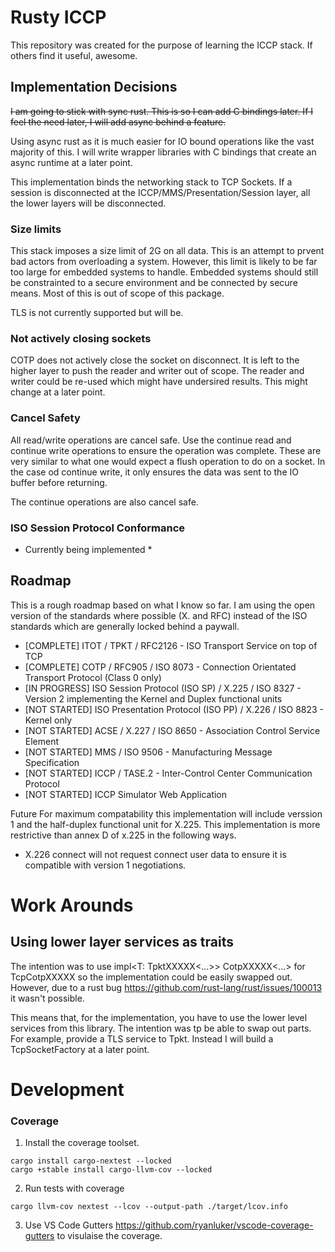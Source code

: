 # Rusty ICCP
This repository was created for the purpose of learning the ICCP stack. If others find it useful, awesome.

## Implementation Decisions
~~I am going to stick with sync rust. This is so I can add C bindings later. If I feel the need later, I will add async behind a feature.~~

Using async rust as it is much easier for IO bound operations like the vast majority of this. I will write wrapper libraries with C bindings that create an async runtime at a later point.

This implementation binds the networking stack to TCP Sockets. If a session is disconnected at the ICCP/MMS/Presentation/Session layer, all the lower layers will be disconnected. 

### Size limits

This stack imposes a size limit of 2G on all data.
This is an attempt to prvent bad actors from overloading a system.
However, this limit is likely to be far too large for embedded systems to handle.
Embedded systems should still be constrainted to a secure environment and be connected by secure means.
Most of this is out of scope of this package.

TLS is not currently supported but will be.

### Not actively closing sockets

COTP does not actively close the socket on disconnect.
It is left to the higher layer to push the reader and writer out of scope.
The reader and writer could be re-used which might have undersired results.
This might change at a later point.

### Cancel Safety

All read/write operations are cancel safe.
Use the continue read and continue write operations to ensure the operation was complete.
These are very similar to what one would expect a flush operation to do on a socket.
In the case od continue write, it only ensures the data was sent to the IO buffer before returning.

The continue operations are also cancel safe.

### ISO Session Protocol Conformance

* Currently being implemented *

## Roadmap
This is a rough roadmap based on what I know so far. I am using the open version of the standards where possible (X. and RFC) instead of the ISO standards which are generally locked behind a paywall.

* [COMPLETE] ITOT / TPKT / RFC2126 - ISO Transport Service on top of TCP
* [COMPLETE] COTP / RFC905 / ISO 8073 - Connection Orientated Transport Protocol (Class 0 only)
* [IN PROGRESS] ISO Session Protocol (ISO SP) / X.225 / ISO 8327 -  Version 2 implementing the Kernel and Duplex functional units
* [NOT STARTED] ISO Presentation Protocol (ISO PP) / X.226 / ISO 8823 - Kernel only
* [NOT STARTED] ACSE / X.227 / ISO 8650 - Association Control Service Element
* [NOT STARTED] MMS / ISO 9506 - Manufacturing Message Specification
* [NOT STARTED] ICCP / TASE.2 - Inter-Control Center Communication Protocol
* [NOT STARTED] ICCP Simulator Web Application

Future
For maximum compatability this implementation will include verssion 1 and the half-duplex functional unit for X.225.
This implementation is more restrictive than annex D of x.225 in the following ways.
* X.226 connect will not request connect user data to ensure it is compatible with version 1 negotiations.

# Work Arounds

## Using lower layer services as traits

The intention was to use impl<T: TpktXXXXX<...>> CotpXXXXX<...> for TcpCotpXXXXX so the implementation could be easily swapped out.
However, due to a rust bug https://github.com/rust-lang/rust/issues/100013 it wasn't possible.

This means that, for the implementation, you have to use the lower level services from this library.
The intention was tp be able to swap out parts. For example, provide a TLS service to Tpkt.
Instead I will build a TcpSocketFactory at a later point.

# Development

### Coverage

1. Install the coverage toolset.

```
cargo install cargo-nextest --locked
cargo +stable install cargo-llvm-cov --locked
```

2. Run tests with coverage

```
cargo llvm-cov nextest --lcov --output-path ./target/lcov.info
```

3. Use VS Code Gutters https://github.com/ryanluker/vscode-coverage-gutters to visulaise the coverage.